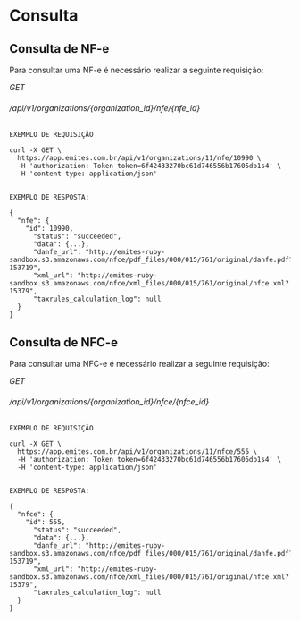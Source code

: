 # Consulta

## Consulta de NF-e  

Para consultar uma NF-e é necessário realizar a seguinte requisição:  


<div class="api-endpoint">
  <div class="endpoint-data">
    <i class="label label-get">GET</i>
    <h6>/api/v1/organizations/{organization_id}/nfe/{nfe_id}  </h6>
  </div>
</div>


```shell
EXEMPLO DE REQUISIÇÃO
 
curl -X GET \
  https://app.emites.com.br/api/v1/organizations/11/nfe/10990 \
  -H 'authorization: Token token=6f42433270bc61d746556b17605db1s4' \
  -H 'content-type: application/json'


EXEMPLO DE RESPOSTA:

{
  "nfe": {
    "id": 10990,
      "status": "succeeded",
      "data": {...},
      "danfe_url": "http://emites-ruby-sandbox.s3.amazonaws.com/nfce/pdf_files/000/015/761/original/danfe.pdf?153719",
      "xml_url": "http://emites-ruby-sandbox.s3.amazonaws.com/nfce/xml_files/000/015/761/original/nfce.xml?15379",
      "taxrules_calculation_log": null
  }
}
```
  
## Consulta de NFC-e  

Para consultar uma NFC-e é necessário realizar a seguinte requisição:  


<div class="api-endpoint">
  <div class="endpoint-data">
    <i class="label label-get">GET</i>
    <h6>/api/v1/organizations/{organization_id}/nfce/{nfce_id}  </h6>
  </div>
</div>


```shell
EXEMPLO DE REQUISIÇÃO

curl -X GET \
  https://app.emites.com.br/api/v1/organizations/11/nfce/555 \
  -H 'authorization: Token token=6f42433270bc61d746556b17605db1s4' \
  -H 'content-type: application/json'
  

EXEMPLO DE RESPOSTA:

{
  "nfce": {
    "id": 555,
      "status": "succeeded",
      "data": {...},
      "danfe_url": "http://emites-ruby-sandbox.s3.amazonaws.com/nfce/pdf_files/000/015/761/original/danfe.pdf?153719",
      "xml_url": "http://emites-ruby-sandbox.s3.amazonaws.com/nfce/xml_files/000/015/761/original/nfce.xml?15379",
      "taxrules_calculation_log": null
  }
}
```